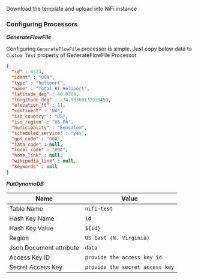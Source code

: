 Download the template and upload into NiFi instance

### Configuring Processors

***GenerateFlowFile*** 

Configuring `GenerateFlowFile` processor is simple. Just copy below data to `Custom Text` property of GenerateFlowFile Processor

```json
{
  "id" : 6523,
  "ident" : "00A",
  "type" : "heliport",
  "name" : "Total Rf Heliport",
  "latitude_deg" : 40.0708,
  "longitude_deg" : -74.93360137939453,
  "elevation_ft" : 11,
  "continent" : "NA",
  "iso_country" : "US",
  "iso_region" : "US-PA",
  "municipality" : "Bensalem",
  "scheduled_service" : "yes",
  "gps_code" : "00A",
  "iata_code" : null,
  "local_code" : "00A",
  "home_link" : null,
  "wikipedia_link" : null,
  "keywords" : null
}
```

***PutDynamoDB***

| Name | Value |
| ---- | ----- |
| Table Name | `nifi-test` |
| Hash Key Name | `id` |
| Hash Key Value | `${id}` |
| Region | `US East (N. Virginia)` |
| Json Document attribute | `data` |
| Access Key ID | `provide the access key id` |
| Secret Access Key | `provide the secret access key` |